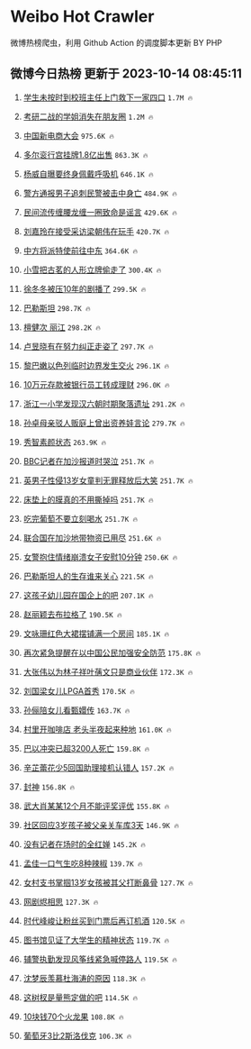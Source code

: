 # Weibo Hot Crawler 



微博热榜爬虫，利用 Github Action 的调度脚本更新 BY PHP 


## 微博今日热榜 更新于 2023-10-14 08:45:11 
1. [学生未按时到校班主任上门救下一家四口](https://s.weibo.com/weibo?q=%23%E5%AD%A6%E7%94%9F%E6%9C%AA%E6%8C%89%E6%97%B6%E5%88%B0%E6%A0%A1%E7%8F%AD%E4%B8%BB%E4%BB%BB%E4%B8%8A%E9%97%A8%E6%95%91%E4%B8%8B%E4%B8%80%E5%AE%B6%E5%9B%9B%E5%8F%A3%23&t=31&band_rank=1&Refer=top) `1.7M 🔥` 

1. [考研二战的学姐消失在朋友圈](https://s.weibo.com/weibo?q=%23%E8%80%83%E7%A0%94%E4%BA%8C%E6%88%98%E7%9A%84%E5%AD%A6%E5%A7%90%E6%B6%88%E5%A4%B1%E5%9C%A8%E6%9C%8B%E5%8F%8B%E5%9C%88%23&t=31&band_rank=2&Refer=top) `1.2M 🔥` 

1. [中国新电商大会](https://s.weibo.com/weibo?q=%23%E4%B8%AD%E5%9B%BD%E6%96%B0%E7%94%B5%E5%95%86%E5%A4%A7%E4%BC%9A%23&t=31&band_rank=3&Refer=top) `975.6K 🔥` 

1. [多尔衮行宫挂牌1.8亿出售](https://s.weibo.com/weibo?q=%23%E5%A4%9A%E5%B0%94%E8%A1%AE%E8%A1%8C%E5%AE%AB%E6%8C%82%E7%89%8C1.8%E4%BA%BF%E5%87%BA%E5%94%AE%23&t=31&band_rank=4&Refer=top) `863.3K 🔥` 

1. [杨威自曝要终身佩戴呼吸机](https://s.weibo.com/weibo?q=%23%E6%9D%A8%E5%A8%81%E8%87%AA%E6%9B%9D%E8%A6%81%E7%BB%88%E8%BA%AB%E4%BD%A9%E6%88%B4%E5%91%BC%E5%90%B8%E6%9C%BA%23&t=31&band_rank=5&Refer=top) `646.1K 🔥` 

1. [警方通报男子追刺民警被击中身亡](https://s.weibo.com/weibo?q=%23%E8%AD%A6%E6%96%B9%E9%80%9A%E6%8A%A5%E7%94%B7%E5%AD%90%E8%BF%BD%E5%88%BA%E6%B0%91%E8%AD%A6%E8%A2%AB%E5%87%BB%E4%B8%AD%E8%BA%AB%E4%BA%A1%23&t=31&band_rank=6&Refer=top) `484.9K 🔥` 

1. [民间流传缠腰龙缠一圈致命是谣言](https://s.weibo.com/weibo?q=%23%E6%B0%91%E9%97%B4%E6%B5%81%E4%BC%A0%E7%BC%A0%E8%85%B0%E9%BE%99%E7%BC%A0%E4%B8%80%E5%9C%88%E8%87%B4%E5%91%BD%E6%98%AF%E8%B0%A3%E8%A8%80%23&t=31&band_rank=7&Refer=top) `429.6K 🔥` 

1. [刘嘉玲在接受采访梁朝伟在玩手](https://s.weibo.com/weibo?q=%23%E5%88%98%E5%98%89%E7%8E%B2%E5%9C%A8%E6%8E%A5%E5%8F%97%E9%87%87%E8%AE%BF%E6%A2%81%E6%9C%9D%E4%BC%9F%E5%9C%A8%E7%8E%A9%E6%89%8B%23&t=31&band_rank=8&Refer=top) `420.7K 🔥` 

1. [中方将派特使前往中东](https://s.weibo.com/weibo?q=%23%E4%B8%AD%E6%96%B9%E5%B0%86%E6%B4%BE%E7%89%B9%E4%BD%BF%E5%89%8D%E5%BE%80%E4%B8%AD%E4%B8%9C%23&t=31&band_rank=9&Refer=top) `364.6K 🔥` 

1. [小雪把古茗的人形立牌偷走了](https://s.weibo.com/weibo?q=%23%E5%B0%8F%E9%9B%AA%E6%8A%8A%E5%8F%A4%E8%8C%97%E7%9A%84%E4%BA%BA%E5%BD%A2%E7%AB%8B%E7%89%8C%E5%81%B7%E8%B5%B0%E4%BA%86%23&t=31&band_rank=10&Refer=top) `300.4K 🔥` 

1. [徐冬冬被压10年的剧播了](https://s.weibo.com/weibo?q=%23%E5%BE%90%E5%86%AC%E5%86%AC%E8%A2%AB%E5%8E%8B10%E5%B9%B4%E7%9A%84%E5%89%A7%E6%92%AD%E4%BA%86%23&t=31&band_rank=11&Refer=top) `299.5K 🔥` 

1. [巴勒斯坦](https://s.weibo.com/weibo?q=%23%E5%B7%B4%E5%8B%92%E6%96%AF%E5%9D%A6%23&t=31&band_rank=12&Refer=top) `298.7K 🔥` 

1. [檀健次 丽江](https://s.weibo.com/weibo?q=%E6%AA%80%E5%81%A5%E6%AC%A1%20%E4%B8%BD%E6%B1%9F&t=31&band_rank=13&Refer=top) `298.2K 🔥` 

1. [卢昱晓有在努力纠正走姿了](https://s.weibo.com/weibo?q=%23%E5%8D%A2%E6%98%B1%E6%99%93%E6%9C%89%E5%9C%A8%E5%8A%AA%E5%8A%9B%E7%BA%A0%E6%AD%A3%E8%B5%B0%E5%A7%BF%E4%BA%86%23&t=31&band_rank=14&Refer=top) `297.7K 🔥` 

1. [黎巴嫩以色列临时边界发生交火](https://s.weibo.com/weibo?q=%23%E9%BB%8E%E5%B7%B4%E5%AB%A9%E4%BB%A5%E8%89%B2%E5%88%97%E4%B8%B4%E6%97%B6%E8%BE%B9%E7%95%8C%E5%8F%91%E7%94%9F%E4%BA%A4%E7%81%AB%23&t=31&band_rank=15&Refer=top) `296.1K 🔥` 

1. [10万元存款被银行员工转成理财](https://s.weibo.com/weibo?q=%2310%E4%B8%87%E5%85%83%E5%AD%98%E6%AC%BE%E8%A2%AB%E9%93%B6%E8%A1%8C%E5%91%98%E5%B7%A5%E8%BD%AC%E6%88%90%E7%90%86%E8%B4%A2%23&t=31&band_rank=16&Refer=top) `296.0K 🔥` 

1. [浙江一小学发现汉六朝时期聚落遗址](https://s.weibo.com/weibo?q=%23%E6%B5%99%E6%B1%9F%E4%B8%80%E5%B0%8F%E5%AD%A6%E5%8F%91%E7%8E%B0%E6%B1%89%E5%85%AD%E6%9C%9D%E6%97%B6%E6%9C%9F%E8%81%9A%E8%90%BD%E9%81%97%E5%9D%80%23&t=31&band_rank=17&Refer=top) `291.2K 🔥` 

1. [孙卓母亲驳人贩庭上曾出资养娃言论](https://s.weibo.com/weibo?q=%23%E5%AD%99%E5%8D%93%E6%AF%8D%E4%BA%B2%E9%A9%B3%E4%BA%BA%E8%B4%A9%E5%BA%AD%E4%B8%8A%E6%9B%BE%E5%87%BA%E8%B5%84%E5%85%BB%E5%A8%83%E8%A8%80%E8%AE%BA%23&t=31&band_rank=18&Refer=top) `279.7K 🔥` 

1. [秀智素颜状态](https://s.weibo.com/weibo?q=%23%E7%A7%80%E6%99%BA%E7%B4%A0%E9%A2%9C%E7%8A%B6%E6%80%81%23&t=31&band_rank=19&Refer=top) `263.9K 🔥` 

1. [BBC记者在加沙报道时哭泣](https://s.weibo.com/weibo?q=%23BBC%E8%AE%B0%E8%80%85%E5%9C%A8%E5%8A%A0%E6%B2%99%E6%8A%A5%E9%81%93%E6%97%B6%E5%93%AD%E6%B3%A3%23&t=31&band_rank=20&Refer=top) `251.7K 🔥` 

1. [英男子性侵13岁女童判无罪释放后大笑](https://s.weibo.com/weibo?q=%23%E8%8B%B1%E7%94%B7%E5%AD%90%E6%80%A7%E4%BE%B513%E5%B2%81%E5%A5%B3%E7%AB%A5%E5%88%A4%E6%97%A0%E7%BD%AA%E9%87%8A%E6%94%BE%E5%90%8E%E5%A4%A7%E7%AC%91%23&t=31&band_rank=21&Refer=top) `251.7K 🔥` 

1. [床垫上的膜真的不用撕掉吗](https://s.weibo.com/weibo?q=%23%E5%BA%8A%E5%9E%AB%E4%B8%8A%E7%9A%84%E8%86%9C%E7%9C%9F%E7%9A%84%E4%B8%8D%E7%94%A8%E6%92%95%E6%8E%89%E5%90%97%23&t=31&band_rank=22&Refer=top) `251.7K 🔥` 

1. [吃完葡萄不要立刻喝水](https://s.weibo.com/weibo?q=%23%E5%90%83%E5%AE%8C%E8%91%A1%E8%90%84%E4%B8%8D%E8%A6%81%E7%AB%8B%E5%88%BB%E5%96%9D%E6%B0%B4%23&t=31&band_rank=23&Refer=top) `251.7K 🔥` 

1. [联合国在加沙地带物资已用尽](https://s.weibo.com/weibo?q=%23%E8%81%94%E5%90%88%E5%9B%BD%E5%9C%A8%E5%8A%A0%E6%B2%99%E5%9C%B0%E5%B8%A6%E7%89%A9%E8%B5%84%E5%B7%B2%E7%94%A8%E5%B0%BD%23&t=31&band_rank=24&Refer=top) `251.6K 🔥` 

1. [女警抱住情绪崩溃女子安慰10分钟](https://s.weibo.com/weibo?q=%23%E5%A5%B3%E8%AD%A6%E6%8A%B1%E4%BD%8F%E6%83%85%E7%BB%AA%E5%B4%A9%E6%BA%83%E5%A5%B3%E5%AD%90%E5%AE%89%E6%85%B010%E5%88%86%E9%92%9F%23&t=31&band_rank=25&Refer=top) `250.6K 🔥` 

1. [巴勒斯坦人的生存谁来关心](https://s.weibo.com/weibo?q=%23%E5%B7%B4%E5%8B%92%E6%96%AF%E5%9D%A6%E4%BA%BA%E7%9A%84%E7%94%9F%E5%AD%98%E8%B0%81%E6%9D%A5%E5%85%B3%E5%BF%83%23&t=31&band_rank=26&Refer=top) `221.5K 🔥` 

1. [这孩子幼儿园在国企上的吧](https://s.weibo.com/weibo?q=%23%E8%BF%99%E5%AD%A9%E5%AD%90%E5%B9%BC%E5%84%BF%E5%9B%AD%E5%9C%A8%E5%9B%BD%E4%BC%81%E4%B8%8A%E7%9A%84%E5%90%A7%23&t=31&band_rank=27&Refer=top) `207.1K 🔥` 

1. [赵丽颖去布拉格了](https://s.weibo.com/weibo?q=%23%E8%B5%B5%E4%B8%BD%E9%A2%96%E5%8E%BB%E5%B8%83%E6%8B%89%E6%A0%BC%E4%BA%86%23&t=31&band_rank=28&Refer=top) `190.5K 🔥` 

1. [文咏珊红色大裙摆铺满一个房间](https://s.weibo.com/weibo?q=%23%E6%96%87%E5%92%8F%E7%8F%8A%E7%BA%A2%E8%89%B2%E5%A4%A7%E8%A3%99%E6%91%86%E9%93%BA%E6%BB%A1%E4%B8%80%E4%B8%AA%E6%88%BF%E9%97%B4%23&t=31&band_rank=29&Refer=top) `185.1K 🔥` 

1. [再次紧急提醒在以中国公民加强安全防范](https://s.weibo.com/weibo?q=%23%E5%86%8D%E6%AC%A1%E7%B4%A7%E6%80%A5%E6%8F%90%E9%86%92%E5%9C%A8%E4%BB%A5%E4%B8%AD%E5%9B%BD%E5%85%AC%E6%B0%91%E5%8A%A0%E5%BC%BA%E5%AE%89%E5%85%A8%E9%98%B2%E8%8C%83%23&t=31&band_rank=30&Refer=top) `175.8K 🔥` 

1. [大张伟以为林子祥叶蒨文只是商业伙伴](https://s.weibo.com/weibo?q=%23%E5%A4%A7%E5%BC%A0%E4%BC%9F%E4%BB%A5%E4%B8%BA%E6%9E%97%E5%AD%90%E7%A5%A5%E5%8F%B6%E8%92%A8%E6%96%87%E5%8F%AA%E6%98%AF%E5%95%86%E4%B8%9A%E4%BC%99%E4%BC%B4%23&t=31&band_rank=31&Refer=top) `172.3K 🔥` 

1. [刘国梁女儿LPGA首秀](https://s.weibo.com/weibo?q=%23%E5%88%98%E5%9B%BD%E6%A2%81%E5%A5%B3%E5%84%BFLPGA%E9%A6%96%E7%A7%80%23&t=31&band_rank=32&Refer=top) `170.5K 🔥` 

1. [孙俪陪女儿看甄嬛传](https://s.weibo.com/weibo?q=%23%E5%AD%99%E4%BF%AA%E9%99%AA%E5%A5%B3%E5%84%BF%E7%9C%8B%E7%94%84%E5%AC%9B%E4%BC%A0%23&t=31&band_rank=33&Refer=top) `163.7K 🔥` 

1. [村里开咖啡店 老头半夜起来种地](https://s.weibo.com/weibo?q=%E6%9D%91%E9%87%8C%E5%BC%80%E5%92%96%E5%95%A1%E5%BA%97%20%E8%80%81%E5%A4%B4%E5%8D%8A%E5%A4%9C%E8%B5%B7%E6%9D%A5%E7%A7%8D%E5%9C%B0&t=31&band_rank=34&Refer=top) `161.0K 🔥` 

1. [巴以冲突已超3200人死亡](https://s.weibo.com/weibo?q=%23%E5%B7%B4%E4%BB%A5%E5%86%B2%E7%AA%81%E5%B7%B2%E8%B6%853200%E4%BA%BA%E6%AD%BB%E4%BA%A1%23&t=31&band_rank=35&Refer=top) `159.8K 🔥` 

1. [辛芷蕾花少5回国助理接机认错人](https://s.weibo.com/weibo?q=%23%E8%BE%9B%E8%8A%B7%E8%95%BE%E8%8A%B1%E5%B0%915%E5%9B%9E%E5%9B%BD%E5%8A%A9%E7%90%86%E6%8E%A5%E6%9C%BA%E8%AE%A4%E9%94%99%E4%BA%BA%23&t=31&band_rank=36&Refer=top) `157.2K 🔥` 

1. [封神](https://s.weibo.com/weibo?q=%E5%B0%81%E7%A5%9E&t=31&band_rank=37&Refer=top) `156.8K 🔥` 

1. [武大肖某某12个月不能评奖评优](https://s.weibo.com/weibo?q=%23%E6%AD%A6%E5%A4%A7%E8%82%96%E6%9F%90%E6%9F%9012%E4%B8%AA%E6%9C%88%E4%B8%8D%E8%83%BD%E8%AF%84%E5%A5%96%E8%AF%84%E4%BC%98%23&t=31&band_rank=38&Refer=top) `155.8K 🔥` 

1. [社区回应3岁孩子被父亲关车库3天](https://s.weibo.com/weibo?q=%23%E7%A4%BE%E5%8C%BA%E5%9B%9E%E5%BA%943%E5%B2%81%E5%AD%A9%E5%AD%90%E8%A2%AB%E7%88%B6%E4%BA%B2%E5%85%B3%E8%BD%A6%E5%BA%933%E5%A4%A9%23&t=31&band_rank=39&Refer=top) `146.9K 🔥` 

1. [没有记者在场时的全红婵](https://s.weibo.com/weibo?q=%23%E6%B2%A1%E6%9C%89%E8%AE%B0%E8%80%85%E5%9C%A8%E5%9C%BA%E6%97%B6%E7%9A%84%E5%85%A8%E7%BA%A2%E5%A9%B5%23&t=31&band_rank=40&Refer=top) `145.2K 🔥` 

1. [孟佳一口气生吃8种辣椒](https://s.weibo.com/weibo?q=%23%E5%AD%9F%E4%BD%B3%E4%B8%80%E5%8F%A3%E6%B0%94%E7%94%9F%E5%90%838%E7%A7%8D%E8%BE%A3%E6%A4%92%23&t=31&band_rank=41&Refer=top) `139.7K 🔥` 

1. [女村支书掌掴13岁女孩被其父打断鼻骨](https://s.weibo.com/weibo?q=%23%E5%A5%B3%E6%9D%91%E6%94%AF%E4%B9%A6%E6%8E%8C%E6%8E%B413%E5%B2%81%E5%A5%B3%E5%AD%A9%E8%A2%AB%E5%85%B6%E7%88%B6%E6%89%93%E6%96%AD%E9%BC%BB%E9%AA%A8%23&t=31&band_rank=42&Refer=top) `127.7K 🔥` 

1. [网剧烬相思](https://s.weibo.com/weibo?q=%23%E7%BD%91%E5%89%A7%E7%83%AC%E7%9B%B8%E6%80%9D%23&t=31&band_rank=43&Refer=top) `127.3K 🔥` 

1. [时代峰峻让粉丝买到门票后再订机酒](https://s.weibo.com/weibo?q=%23%E6%97%B6%E4%BB%A3%E5%B3%B0%E5%B3%BB%E8%AE%A9%E7%B2%89%E4%B8%9D%E4%B9%B0%E5%88%B0%E9%97%A8%E7%A5%A8%E5%90%8E%E5%86%8D%E8%AE%A2%E6%9C%BA%E9%85%92%23&t=31&band_rank=44&Refer=top) `120.5K 🔥` 

1. [图书馆见证了大学生的精神状态](https://s.weibo.com/weibo?q=%E5%9B%BE%E4%B9%A6%E9%A6%86%E8%A7%81%E8%AF%81%E4%BA%86%E5%A4%A7%E5%AD%A6%E7%94%9F%E7%9A%84%E7%B2%BE%E7%A5%9E%E7%8A%B6%E6%80%81&t=31&band_rank=45&Refer=top) `119.7K 🔥` 

1. [辅警执勤发现风筝线紧急喊停路人](https://s.weibo.com/weibo?q=%23%E8%BE%85%E8%AD%A6%E6%89%A7%E5%8B%A4%E5%8F%91%E7%8E%B0%E9%A3%8E%E7%AD%9D%E7%BA%BF%E7%B4%A7%E6%80%A5%E5%96%8A%E5%81%9C%E8%B7%AF%E4%BA%BA%23&t=31&band_rank=46&Refer=top) `119.5K 🔥` 

1. [沈梦辰羡慕杜海涛的原因](https://s.weibo.com/weibo?q=%23%E6%B2%88%E6%A2%A6%E8%BE%B0%E7%BE%A1%E6%85%95%E6%9D%9C%E6%B5%B7%E6%B6%9B%E7%9A%84%E5%8E%9F%E5%9B%A0%23&t=31&band_rank=47&Refer=top) `118.3K 🔥` 

1. [这树杈是量熊定做的吧](https://s.weibo.com/weibo?q=%23%E8%BF%99%E6%A0%91%E6%9D%88%E6%98%AF%E9%87%8F%E7%86%8A%E5%AE%9A%E5%81%9A%E7%9A%84%E5%90%A7%23&t=31&band_rank=48&Refer=top) `114.5K 🔥` 

1. [10块钱70个火龙果](https://s.weibo.com/weibo?q=10%E5%9D%97%E9%92%B170%E4%B8%AA%E7%81%AB%E9%BE%99%E6%9E%9C&t=31&band_rank=49&Refer=top) `108.8K 🔥` 

1. [葡萄牙3比2斯洛伐克](https://s.weibo.com/weibo?q=%23%E8%91%A1%E8%90%84%E7%89%993%E6%AF%942%E6%96%AF%E6%B4%9B%E4%BC%90%E5%85%8B%23&t=31&band_rank=50&Refer=top) `106.3K 🔥` 

